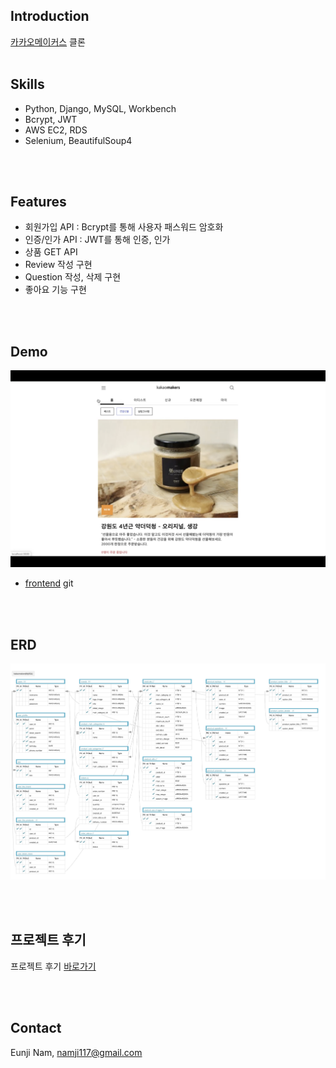 ## Introduction
[카카오메이커스](https://makers.kakao.com/) 클론
<br>
<br>

## Skills
- Python, Django, MySQL, Workbench
- Bcrypt, JWT
- AWS EC2, RDS
- Selenium, BeautifulSoup4

<br>
<br>

## Features
- 회원가입 API : Bcrypt를 통해 사용자 패스워드 암호화
- 인증/인가 API : JWT를 통해 인증, 인가
- 상품 GET API 
- Review 작성 구현
- Question 작성, 삭제 구현
- 좋아요 기능 구현

<br>
<br>

## Demo
[![weMakers](./screenshot.png)](https://youtu.be/MQKf-NArRn0)
- [frontend](https://github.com/wecode-bootcamp-korea/weMakers_frontend) git
<br>
<br>

## ERD
![weMakers_ERD](./wemakers_aquery.png)

<br>
<br>

## 프로젝트 후기
프로젝트 후기 [바로가기](https://nameunji.github.io/project/project-wemakers/)

<br>
<br>

## Contact
Eunji Nam, namji117@gmail.com
<br>
<br>

